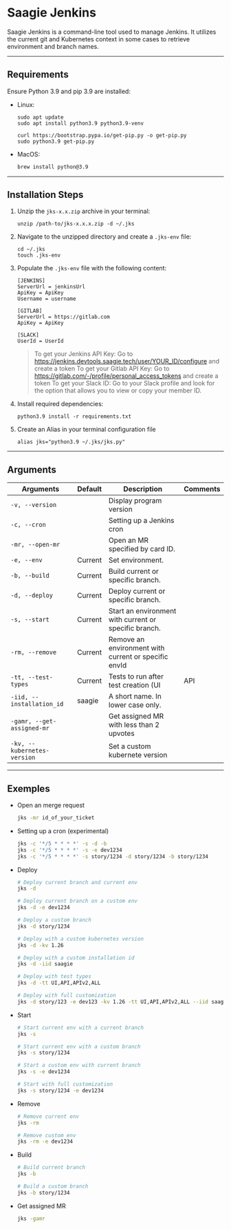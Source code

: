# Saagie Jenkins

Saagie Jenkins is a command-line tool used to manage Jenkins. It utilizes the current git and Kubernetes context in some cases to retrieve environment and branch names.

---

## Requirements

Ensure Python 3.9 and pip 3.9 are installed:

* Linux:
    ```shell
    sudo apt update
    sudo apt install python3.9 python3.9-venv

    curl https://bootstrap.pypa.io/get-pip.py -o get-pip.py
    sudo python3.9 get-pip.py
    ```

* MacOS:
    ```bash
    brew install python@3.9
    ```

---

## Installation Steps

1. Unzip the `jks-x.x.zip` archive in your terminal:
    ```shell
    unzip /path-to/jks-x.x.x.zip -d ~/.jks
    ```
2. Navigate to the unzipped directory and create a `.jks-env` file:
    ```shell
    cd ~/.jks
    touch .jks-env
    ```
3. Populate the `.jks-env` file with the following content:
    ```plaintext
    [JENKINS]
    ServerUrl = jenkinsUrl
    ApiKey = ApiKey
    Username = username

    [GITLAB]
    ServerUrl = https://gitlab.com
    ApiKey = ApiKey

    [SLACK]
    UserId = UserId
    ```
    > To get your Jenkins API Key: Go to <https://jenkins.devtools.saagie.tech/user/YOUR_ID/configure> and create a token
    > To get your Gitlab API Key: Go to <https://gitlab.com/-/profile/personal_access_tokens> and create a token
    > To get your Slack ID: Go to your Slack profile and look for the option that allows you to view or copy your member ID.
4. Install required dependencies:
    ```shell
    python3.9 install -r requirements.txt
    ```
5. Create an Alias in your terminal configuration file
    ```shell
    alias jks="python3.9 ~/.jks/jks.py"
    ```

---

## Arguments

|Arguments                     |Default                        | Description                                                    | Comments                                                               |
|------------------------------|-------------------------------|----------------------------------------------------------------|------------------------------------------------------------------------|
| `-v, --version`              |                               | Display program version                                        |                                                                        |
|`-c, --cron`                  |                               | Setting up a Jenkins cron                                      |                                                                        |
|`-mr, --open-mr`              |                               | Open an MR specified by card ID.                               |                                                                        |
|`-e, --env`                   |Current                        | Set environment.                                               |                                                                        |
|`-b, --build`                 |Current                        | Build current or specific branch.                              |                                                                        |
|`-d, --deploy`                |Current                        | Deploy current or specific branch.                             |                                                                        |
|`-s, --start`                 |Current                        | Start an environment with current or specific branch.          |                                                                        |
|`-rm, --remove`               |Current                        | Remove an environment with current or specific envId           |                                                                        |
|`-tt, --test-types`           |Current                        | Tests to run after test creation (UI|API|APIv2|All)            |                                                                        |
|`-iid, --installation_id`     |saagie                         | A short name. In lower case only.                              |                                                                        |
|`-gamr, --get-assigned-mr`    |                               | Get assigned MR with less than 2 upvotes                       |                                                                        |
|`-kv, --kubernetes-version`   |                               | Set a custom kubernete version                                 |                                                                        |

---

## Exemples

* Open an merge request
    ```bash
    jks -mr id_of_your_ticket
    ```

* Setting up a cron (experimental)
    ```bash
    jks -c '*/5 * * * *' -s -d -b
    jks -c '*/5 * * * *' -s -e dev1234
    jks -c '*/5 * * * *' -s story/1234 -d story/1234 -b story/1234
    ```

* Deploy
    ```bash
    # Deploy current branch and current env
    jks -d

    # Deploy current branch on a custom env
    jks -d -e dev1234

    # Deploy a custom branch
    jks -d story/1234

    # Deploy with a custom kubernetes version
    jks -d -kv 1.26

    # Deploy with a custom installation id
    jks -d -iid saagie

    # Deploy with test types
    jks -d -tt UI,API,APIv2,ALL

    # Deploy with full customization
    jks -d story/123 -e dev123 -kv 1.26 -tt UI,API,APIv2,ALL --iid saagie
    ```

* Start
    ```bash
    # Start current env with a current branch
    jks -s

    # Start current env with a custom branch
    jks -s story/1234

    # Start a custom env with current branch
    jks -s -e dev1234

    # Start with full customization
    jks -s story/1234 -e dev1234
    ```

* Remove
    ```bash
    # Remove current env
    jks -rm

    # Remove custom env
    jks -rm -e dev1234
    ```

* Build
    ```bash
    # Build current branch
    jks -b

    # Build a custom branch
    jks -b story/1234
    ```

* Get assigned MR
    ```bash
    jks -gamr
    ```
